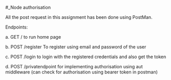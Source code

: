 #_Node authorisation

All the post request in this assignment has been done using PostMan. 

Endpoints:

a. GET /
to run home page

b. POST /register
To register using email and password of the user

c. POST /login
to login with the registered credentials and also get the token

d. POST /privatendpoint
for implementing authorisation using aut middleware
(can check for authorisation using bearer token in postman)
